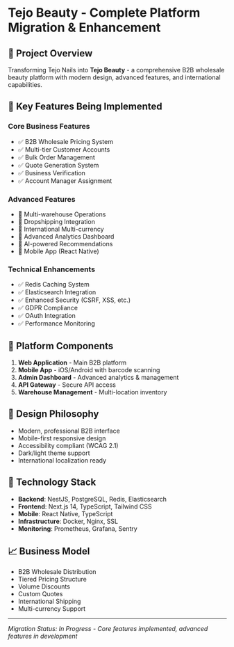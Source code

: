 # Tejo Beauty - Complete Platform Migration & Enhancement

## 🎯 Project Overview
Transforming Tejo Nails into **Tejo Beauty** - a comprehensive B2B wholesale beauty platform with modern design, advanced features, and international capabilities.

## 🚀 Key Features Being Implemented

### Core Business Features
- ✅ B2B Wholesale Pricing System
- ✅ Multi-tier Customer Accounts
- ✅ Bulk Order Management
- ✅ Quote Generation System
- ✅ Business Verification
- ✅ Account Manager Assignment

### Advanced Features
- 🔄 Multi-warehouse Operations
- 🔄 Dropshipping Integration
- 🔄 International Multi-currency
- 🔄 Advanced Analytics Dashboard
- 🔄 AI-powered Recommendations
- 🔄 Mobile App (React Native)

### Technical Enhancements
- ✅ Redis Caching System
- ✅ Elasticsearch Integration
- ✅ Enhanced Security (CSRF, XSS, etc.)
- ✅ GDPR Compliance
- ✅ OAuth Integration
- ✅ Performance Monitoring

## 📱 Platform Components
1. **Web Application** - Main B2B platform
2. **Mobile App** - iOS/Android with barcode scanning
3. **Admin Dashboard** - Advanced analytics & management
4. **API Gateway** - Secure API access
5. **Warehouse Management** - Multi-location inventory

## 🎨 Design Philosophy
- Modern, professional B2B interface
- Mobile-first responsive design
- Accessibility compliant (WCAG 2.1)
- Dark/light theme support
- International localization ready

## 🔧 Technology Stack
- **Backend**: NestJS, PostgreSQL, Redis, Elasticsearch
- **Frontend**: Next.js 14, TypeScript, Tailwind CSS
- **Mobile**: React Native, TypeScript
- **Infrastructure**: Docker, Nginx, SSL
- **Monitoring**: Prometheus, Grafana, Sentry

## 📈 Business Model
- B2B Wholesale Distribution
- Tiered Pricing Structure
- Volume Discounts
- Custom Quotes
- International Shipping
- Multi-currency Support

---
*Migration Status: In Progress - Core features implemented, advanced features in development*